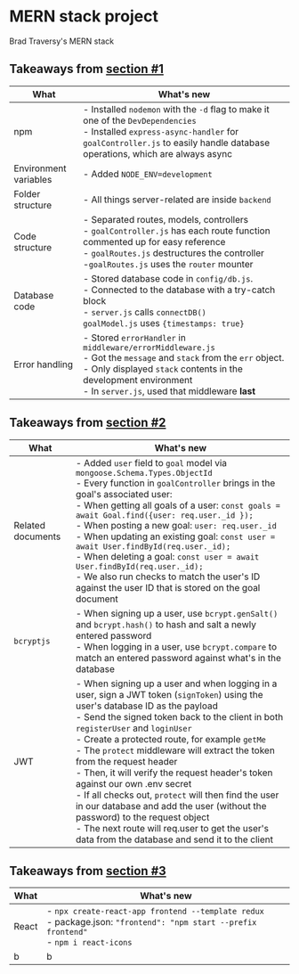 # MERN stack project
Brad Traversy's MERN stack

## Takeaways from [section #1](https://youtu.be/-0exw-9YJBo)
| What  | What's new  |
|---|---|
|npm   |- Installed `nodemon` with the `-d` flag to make it one of the `DevDependencies` <br/> - Installed `express-async-handler` for `goalController.js` to easily handle database operations, which are always async |
| Environment variables  |- Added `NODE_ENV=development`|
|Folder structure |- All things server-related are inside `backend`|
|Code structure |- Separated routes, models, controllers <br/> - `goalController.js` has each route function commented up for easy reference <br/> - `goalRoutes.js` destructures the controller <br/> -`goalRoutes.js` uses the `router` mounter|
|Database code |- Stored database code in `config/db.js`. <br/> - Connected to the database with a try-catch block <br/> - `server.js` calls `connectDB()` </br> `goalModel.js` uses `{timestamps: true}` |
|Error handling |- Stored `errorHandler` in `middleware/errorMiddleware.js` <br> - Got the `message` and `stack` from the `err` object. <br> - Only displayed `stack` contents in the development environment <br> - In `server.js`, used that middleware **last** |

## Takeaways from [section #2](https://youtu.be/enopDSs3DRw)
| What  | What's new  |
|---|---|
|Related documents   |- Added `user` field to `goal` model via `mongoose.Schema.Types.ObjectId` <br> - Every function in `goalController` brings in the goal's associated user: <br> - When getting all goals of a user: `const goals = await Goal.find({user: req.user._id });` <br> - When posting a new goal: `user: req.user._id` <br> - When updating an existing goal: `const user = await User.findById(req.user._id);` <br> - When deleting a goal: `const user = await User.findById(req.user._id);` <br> - We also run checks to match the user's ID against the user ID that is stored on the goal document |
|`bcryptjs` | - When signing up a user, use `bcrypt.genSalt()` and `bcrypt.hash()` to hash and salt a newly entered password <br> - When logging in a user, use `bcrypt.compare` to match an entered password against what's in the database  |
|JWT | - When signing up a user and when logging in a user, sign a JWT token (`signToken`) using the user's database ID as the payload <br> - Send the signed token back to the client in both `registerUser` and `loginUser` <br> - Create a protected route, for example `getMe` <br> - The `protect` middleware will extract the token from the request header <br> - Then, it will verify the request header's token against our own .env secret <br> - If all checks out, `protect` will then find the user in our database and add the user (without the password) to the request object <br> - The next route will req.user to get the user's data from the database and send it to the client |

## Takeaways from [section #3](https://youtu.be/mvfsC66xqj0)
| What  | What's new  |
|---|---|
|React   |- `npx create-react-app frontend --template redux` <br> - package.json: `"frontend": "npm start --prefix frontend"` <br> - `npm i react-icons` |
|b | b |